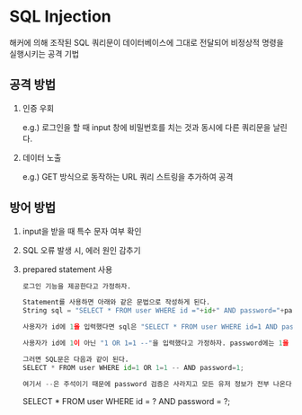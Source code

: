 # SQL Injection
해커에 의해 조작된 SQL 쿼리문이 데이터베이스에 그대로 전달되어 비정상적 명령을 실행시키는 공격 기법

## 공격 방법
1. 인증 우회

    e.g.) 로그인을 할 때 input 창에 비밀번호를 치는 것과 동시에 다른 쿼리문을 날린다.

2. 데이터 노출

    e.g.) GET 방식으로 동작하는 URL 쿼리 스트링을 추가하여 공격

## 방어 방법
1. input을 받을 때 특수 문자 여부 확인
2. SQL 오류 발생 시, 에러 원인 감추기
3. prepared statement 사용

     ```python
    로그인 기능을 제공한다고 가정하자.

    Statement를 사용하면 아래와 같은 문법으로 작성하게 된다.
    String sql = "SELECT * FROM user WHERE id ="+id+" AND password="+password;

    사용자가 id에 1을 입력했다면 sql은 "SELECT * FROM user WHERE id=1 AND password="+password 가 된다.

    사용자가 id에 1이 아닌 "1 OR 1=1 --"을 입력했다고 가정하자. password에는 1을 입력했다고 가정하자.

    그러면 SQL문은 다음과 같이 된다.
    SELECT * FROM user WHERE id=1 OR 1=1 -- AND password=1;

    여기서 --은 주석이기 때문에 password 검증은 사라지고 모든 유저 정보가 전부 나온다.
    ```
    
    SELECT * FROM user WHERE id = ? AND password = ?;